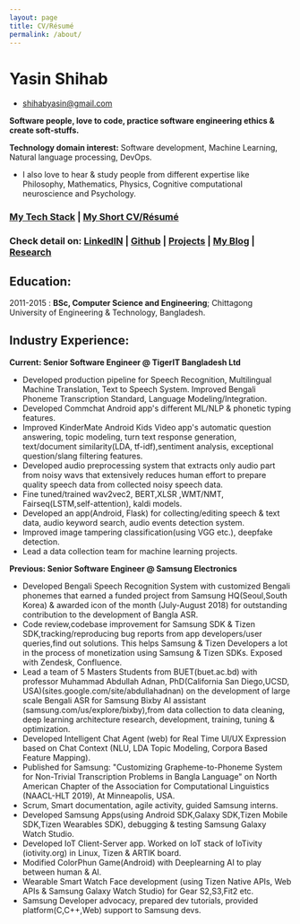 ```yaml
---
layout: page
title: CV/Résumé
permalink: /about/
---
```


Yasin Shihab
============

- [shihabyasin@gmail.com]()

**Software people, love to code, practice software engineering ethics & create soft-stuffs.**

**Technology domain interest:** Software development, Machine Learning, 
Natural language processing, DevOps. 


* I also love to hear & study people from different expertise like Philosophy, Mathematics, Physics, Cognitive computational neuroscience and Psychology.


### [**My Tech Stack**](https://shihabyasin.github.io/my-tech-stack/2020/01/15/my-tech-stack.html) | [My Short CV/Résumé](https://github.com/ShihabYasin/shihabyasin.github.io/blob/gh-pages/cv/Yasin_Resume.pdf)   


### **Check detail on:**    [LinkedIN](https://www.linkedin.com/in/yasinshihab/) | [Github](https://github.com/ShihabYasin) | [Projects](https://shihabyasin.github.io/projects/2017/01/15/Projects.html) | [My Blog](https://shihabyasin.github.io/) | [Research](https://shihabyasin.github.io/research/2017/01/15/Research.html)

[//]: # (### [My Short CV/Résumé]&#40;https://github.com/ShihabYasin/shihabyasin.github.io/blob/gh-pages/cv/Yasin_Resume.pdf&#41;  )



## Education: 
2011-2015 :   **BSc, Computer Science and Engineering**; Chittagong University of Engineering & Technology, Bangladesh.

## Industry Experience:

**Current: Senior Software Engineer @ TigerIT Bangladesh Ltd**

* Developed production pipeline for Speech Recognition, Multilingual Machine Translation, Text to Speech System. Improved Bengali Phoneme Transcription Standard, Language Modeling/Integration.
* Developed Commchat Android app's different ML/NLP & phonetic typing features.
* Improved KinderMate Android Kids Video app's automatic question answering, topic modeling, turn text response generation, text/document similarity(LDA, tf-idf),sentiment analysis, exceptional question/slang filtering features.
* Developed audio preprocessing system that extracts only audio part from noisy wavs that extensively reduces human effort to prepare quality speech data from collected noisy speech data.
* Fine tuned/trained wav2vec2, BERT,XLSR ,WMT/NMT, Fairseq(LSTM,self-attention), kaldi models. 
* Developed an app(Android, Flask) for collecting/editing speech & text data, audio keyword search, audio events detection system.
* Improved image tampering classification(using VGG etc.), deepfake detection.
* Lead a data collection team for machine learning projects.

**Previous: Senior Software Engineer @ Samsung Electronics**

* Developed Bengali Speech Recognition System with customized Bengali phonemes that earned a funded project from Samsung HQ(Seoul,South Korea) & awarded icon of the month (July-August 2018) for outstanding contribution to the development of Bangla ASR.
* Code review,codebase improvement for Samsung SDK & Tizen SDK,tracking/reproducing bug reports from app developers/user queries,find out solutions. This helps Samsung & Tizen Developers a lot in the process of monetization using Samsung & Tizen SDKs. Exposed with Zendesk, Confluence.
* Lead a team of 5 Masters Students from BUET(buet.ac.bd) with professor Muhammad Abdullah Adnan, PhD(California San Diego,UCSD, USA)(sites.google.com/site/abdullahadnan) on the development of large scale Bengali ASR for Samsung Bixby AI assistant (samsung.com/us/explore/bixby),from data collection to data cleaning, deep learning architecture research, development, training, tuning & optimization.
* Developed Intelligent Chat Agent (web) for Real Time UI/UX Expression based on Chat Context (NLU, LDA Topic Modeling, Corpora Based Feature Mapping).
* Published for Samsung: "Customizing Grapheme-to-Phoneme System for Non-Trivial Transcription Problems in Bangla Language" on North American Chapter of the Association for Computational Linguistics (NAACL-HLT 2019), At Minneapolis, USA.
* Scrum, Smart documentation, agile activity, guided Samsung interns.
* Developed Samsung Apps(using Android SDK,Galaxy SDK,Tizen Mobile SDK,Tizen Wearables SDK), debugging & testing Samsung Galaxy Watch Studio.
* Developed IoT Client-Server app. Worked on IoT stack of IoTivity (iotivity.org) in Linux, Tizen & ARTIK board.
* Modified ColorPhun Game(Android) with Deeplearning AI to play between human & AI.
* Wearable Smart Watch Face development (using Tizen Native APIs, Web APIs & Samsung Galaxy Watch Studio) for Gear S2,S3,Fit2 etc.
* Samsung Developer advocacy, prepared dev tutorials, provided platform(C,C++,Web) support to Samsung devs.

